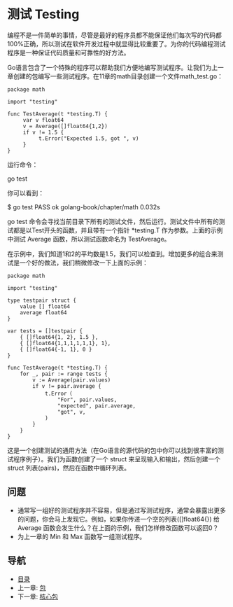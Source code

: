 # 测试 Testing

编程不是一件简单的事情，尽管是最好的程序员都不能保证他们每次写的代码都100%正确，所以测试在软件开发过程中就显得比较重要了。为你的代码编程测试程序是一种保证代码质量和可靠性的好方法。

Go语言包含了一个特殊的程序可以帮助我们方便地编写测试程序。让我们为上一章创建的包编写一些测试程序。在11章的math目录创建一个文件math_test.go：

	package math
	
	import "testing"
	
	func TestAverage(t *testing.T) {
	     var v float64
	     v = Average([]float64{1,2})
	     if v != 1.5 {
	          t.Error("Expected 1.5, got ", v)
	     }
	}

运行命令：

go test

你可以看到：

$ go test
PASS
ok          golang-book/chapter/math     0.032s

go test 命令会寻找当前目录下所有的测试文件，然后运行。测试文件中所有的测试都是以Test开头的函数，并且带有一个指针 *testing.T 作为参数。上面的示例中测试 Average 函数，所以测试函数命名为 TestAverage。

在示例中，我们知道1和2的平均数是1.5，我们可以检查到。增加更多的组合来测试是一个好的做法，我们稍微修改一下上面的示例：

	package math
	
	import "testing"
	
	type testpair struct {
		value [] float64
		average float64
	}
	
	var tests = []testpair {
		{ []float64{1, 2}, 1.5 },
		{ []float64{1,1,1,1,1,1}, 1},
		{ []float64{-1, 1}, 0 }
	}
	
	func TestAverage(t *testing.T) {
		for _, pair := range tests {
			v := Average(pair.values)
			if v != pair.average {
				t.Error（
					"For", pair.values,
					"expected", pair.average,
					"got", v,
				)
			}
		}
	}

这是一个创建测试的通用方法（在Go语言的源代码的包中你可以找到很丰富的测试程序例子）。我们为函数创建了一个 struct 来呈现输入和输出，然后创建一个 struct 列表(pairs)，然后在函数中循环列表。

## 问题
* 通常写一组好的测试程序并不容易，但是通过写测试程序，通常会暴露出更多的问题，你会马上发现它。例如，如果你传递一个空的列表([]float64{}) 给 Average 函数会发生什么？在上面的示例，我们怎样修改函数可以返回0？
* 为上一章的 Min 和 Max 函数写一组测试程序。

## 导航
   * [目录](<0.md>)
   * 上一章: [包](<11.md>)
   * 下一章: [核心包](<13.md>)